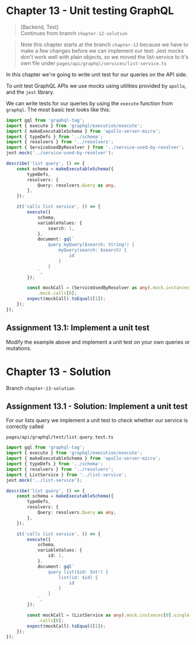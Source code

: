 # Chapter 13 - Unit testing GraphQL

> [Backend, Test]  
> Continues from branch `chapter-12-solution`

> Note this chapter starts at the branch `chapter-13` because we have to make a few changes before we can implement our test: Jest mocks don't work well with plain objects, so we moved the list-service to it's own file under `pages/api/graphql/services/list-service.ts`

In this chapter we're going to write unit test for our queries on the API side.

To unit test GraphQL APIs we use mocks using utilities provided by `apollo`, and the `jest` library.

We can write tests for our queries by using the `execute` function from `graphql`. The most basic test looks like this:

```ts
import gql from 'graphql-tag';
import { execute } from 'graphql/execution/execute';
import { makeExecutableSchema } from 'apollo-server-micro';
import { typeDefs } from '../schema';
import { resolvers } from '../resolvers';
import { ServiceUsedByResolver } from '../service-used-by-resolver';
jest.mock('../service-used-by-resolver');

describe('list query', () => {
    const schema = makeExecutableSchema({
        typeDefs,
        resolvers: {
            Query: resolvers.Query as any,
        },
    });

    it('calls list service', () => {
        execute({
            schema,
            variableValues: {
                search: 1,
            },
            document: gql`
                query myQuery($search: String!) {
                    myQuery(search: $search) {
                        id
                    }
                }
            `,
        });

        const mockCall = (ServiceUsedByResolver as any).mock.instances[0].single
            .mock.calls[0];
        expect(mockCall).toEqual([1]);
    });
});
```

## Assignment 13.1: Implement a unit test

Modify the example above and implement a unit test on your own queries or mutations.

# Chapter 13 - Solution

Branch `chapter-13-solution`

## Assignment 13.1 - Solution: Implement a unit test

For our lists query we implement a unit test to check whether our service is correctly called

`pages/api/graphql/test/list.query.test.ts`

```ts
import gql from 'graphql-tag';
import { execute } from 'graphql/execution/execute';
import { makeExecutableSchema } from 'apollo-server-micro';
import { typeDefs } from '../schema';
import { resolvers } from '../resolvers';
import { ListService } from '../list-service';
jest.mock('../list-service');

describe('list query', () => {
    const schema = makeExecutableSchema({
        typeDefs,
        resolvers: {
            Query: resolvers.Query as any,
        },
    });

    it('calls list service', () => {
        execute({
            schema,
            variableValues: {
                id: 1,
            },
            document: gql`
                query list($id: Int!) {
                    list(id: $id) {
                        id
                    }
                }
            `,
        });

        const mockCall = (ListService as any).mock.instances[0].single.mock
            .calls[0];
        expect(mockCall).toEqual([1]);
    });
});
```
